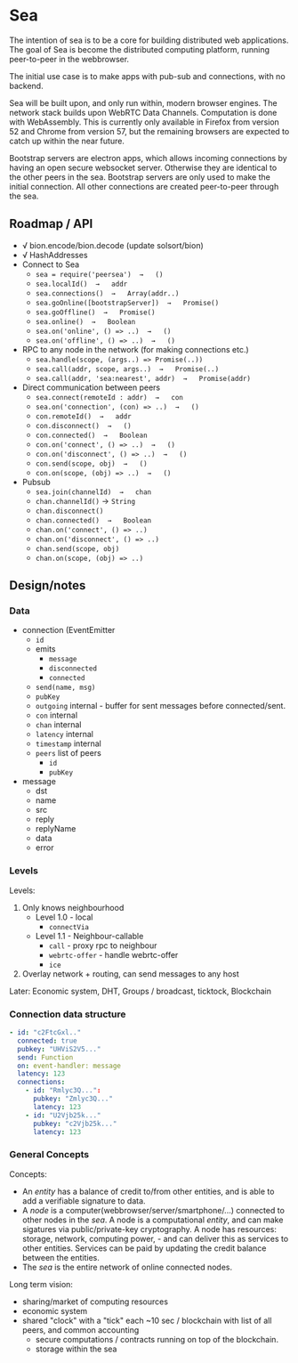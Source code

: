 # Sea

The intention of sea is to be a core for building distributed web applications.
The goal of Sea is become the distributed computing platform, running peer-to-peer in the webbrowser. 

The initial use case is to make apps with pub-sub and connections, with no backend.

Sea will be built upon, and only run within, modern browser engines. The network stack builds upon WebRTC Data Channels. Computation is done with WebAssembly. This is currently only available in Firefox from version 52 and Chrome from version 57, but the remaining browsers are expected to catch up within the near future. 

Bootstrap servers are electron apps, which allows incoming connections by having an open secure websocket server. Otherwise they are identical to the other peers in the sea. Bootstrap servers are only used to make the initial connection. All other connections are created peer-to-peer through the sea.


## Roadmap / API

- √ bion.encode/bion.decode (update solsort/bion)
- √ HashAddresses
- Connect to Sea
    - `sea = require('peersea')  →   ()`
    - `sea.localId()  →   addr`
    - `sea.connections()  →   Array(addr..)`
    - `sea.goOnline([bootstrapServer])  →   Promise()`
    - `sea.goOffline()  →   Promise()` 
    - `sea.online()  →   Boolean`
    - `sea.on('online', () => ..)  →   ()`
    - `sea.on('offline', () => ..)  →   ()`
- RPC to any node in the network (for making connections etc.)
    - `sea.handle(scope, (args..) => Promise(..))`
    - `sea.call(addr, scope, args..)  →   Promise(..)`
    - `sea.call(addr, 'sea:nearest', addr)  →   Promise(addr)`
- Direct communication between peers
    - `sea.connect(remoteId : addr)  →   con`
    - `sea.on('connection', (con) => ..)  →   ()`
    - `con.remoteId()  →   addr` 
    - `con.disconnect()  →   ()`
    - `con.connected()  →   Boolean`
    - `con.on('connect', () => ..)  →   ()`
    - `con.on('disconnect', () => ..)  →   ()`
    - `con.send(scope, obj)  →   ()`
    - `con.on(scope, (obj) => ..)  →   ()`
- Pubsub
    - `sea.join(channelId)  →   chan`
    - `chan.channelId()`  →   `String` 
    - `chan.disconnect()`
    - `chan.connected()  →   Boolean`
    - `chan.on('connect', () => ..)`
    - `chan.on('disconnect', () => ..)`
    - `chan.send(scope, obj)`
    - `chan.on(scope, (obj) => ..)`

## Design/notes

### Data

- connection (EventEmitter
    - `id`
    - emits
        - `message`
        - `disconnected`
        - `connected`
    - `send(name, msg)`
    - `pubKey`
    - `outgoing` internal - buffer for sent messages before connected/sent.
    - `con` internal
    - `chan` internal
    - `latency` internal
    - `timestamp` internal
    - `peers` list of peers
        - `id`
        - `pubKey`
- message
    - dst
    - name
    - src
    - reply
    - replyName
    - data
    - error

### Levels
Levels:

1. Only knows neighbourhood
    - Level 1.0 - local
        - `connectVia`
    - Level 1.1 - Neighbour-callable
        - `call` - proxy rpc to neighbour
        - `webrtc-offer` - handle webrtc-offer
        - `ice`
2. Overlay network + routing, can send messages to any host

Later: Economic system, DHT, Groups / broadcast, ticktock, Blockchain

### Connection data structure

```yaml
- id: "c2FtcGxl.."
  connected: true
  pubkey: "UHViS2V5..."
  send: Function
  on: event-handler: message
  latency: 123
  connections:
    - id: "Rmlyc3Q...":
      pubkey: "Zmlyc3Q..."
      latency: 123
    - id: "U2Vjb25k..."
      pubkey: "c2Vjb25k..."
      latency: 123
```


### General Concepts

Concepts:

- An *entity* has a balance of credit to/from other entities, and is able to add a verifiable signature to data.
- A *node* is a computer(webbrowser/server/smartphone/...) connected to other nodes in the *sea*. A node is a computational *entity*, and can make sigatures via public/private-key cryptography. A node has resources: storage, network, computing power, - and can deliver this as services to other entities. Services can be paid by updating the credit balance between the entities.
- The *sea* is the entire network of online connected nodes.

Long term vision:

- sharing/market of computing resources
- economic system
- shared "clock" with a "tick" each ~10 sec / blockchain with list of all peers, and common accounting
    - secure computations / contracts running on top of the blockchain.
    - storage within the sea
